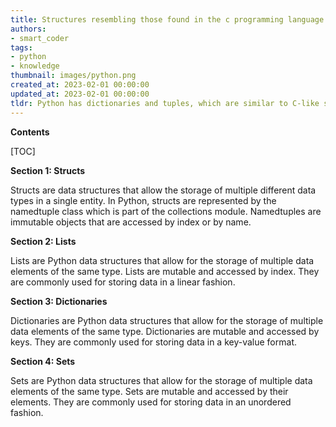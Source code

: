 ```yaml
---
title: Structures resembling those found in the c programming language in python
authors:
- smart_coder
tags:
- python
- knowledge
thumbnail: images/python.png
created_at: 2023-02-01 00:00:00
updated_at: 2023-02-01 00:00:00
tldr: Python has dictionaries and tuples, which are similar to C-like structures.
---
```


**Contents**

[TOC]

**Section 1: Structs**

Structs are data structures that allow the storage of multiple different data types in a single entity. In Python, structs are represented by the namedtuple class which is part of the collections module. Namedtuples are immutable objects that are accessed by index or by name.

**Section 2: Lists**

Lists are Python data structures that allow for the storage of multiple data elements of the same type. Lists are mutable and accessed by index. They are commonly used for storing data in a linear fashion.

**Section 3: Dictionaries**

Dictionaries are Python data structures that allow for the storage of multiple data elements of the same type. Dictionaries are mutable and accessed by keys. They are commonly used for storing data in a key-value format.

**Section 4: Sets**

Sets are Python data structures that allow for the storage of multiple data elements of the same type. Sets are mutable and accessed by their elements. They are commonly used for storing data in an unordered fashion.
